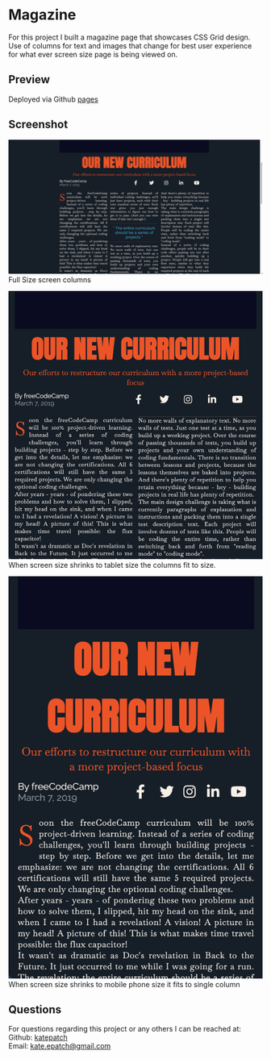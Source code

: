 # Magazine

For this project I built a magazine page that showcases CSS Grid design.  Use of columns for text and images that change for best user experience for what ever screen size page is being viewed on.

## Preview

Deployed via Github [pages](https://katepatch.github.io/Magazine/)

## Screenshot

![screenshot](./assets/fullscreen.png)
Full Size screen columns 

![screenshot](./assets/medium%20screen.png)
When screen size shrinks to tablet size the columns fit to size.

![screenshot](./assets/smallest%20screen.png)
When screen size shrinks to mobile phone size it fits to single column

## Questions

For questions regarding this project or any others I can be reached at:<br>
Github: [katepatch](https://github.com/katepatch)</br>
Email: kate.epatch@gmail.com